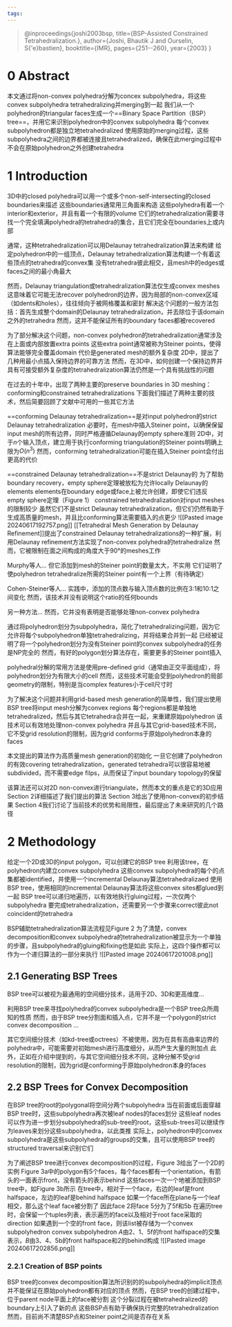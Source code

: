 ```yaml
---
tags:
---
```

> @inproceedings{joshi2003bsp,
  title={BSP-Assisted Constrained Tetrahedralization.},
  author={Joshi, Bhautik J and Ourselin, S{\'e}bastien},
  booktitle={IMR},
  pages={251--260},
  year={2003}
}
# 0 Abstract
本文通过将non-convex polyhedra分解为concex subpolyhedra，将这些convex subpolyhedra tetrahedralizing并merging到一起
我们从一个polyhedron的triangular faces生成一个==Binary Space Partition（BSP）tree==，并用它来识别polyhedron中的convex subpolyhedra
每个convex subpolyhedron都是独立地tetrahedralized
使用原始的merging过程，这些subpolyhedra之间的边界都被连接且tetrahedralized，确保在此merging过程中不会在原始polyhedron之外创建tetrahedra
# 1 Introduction
3D中的closed polyhedra可以用一个或多个non-self-intersecting的closed boundaries来描述
这些boundaries通常用三角面来构造
这些polyhedra有着一个interior和exterior，并且有着一个有限的volume
它们的tetrahedralization需要寻找一个完全填满polyhedra的tetrahedra的集合，且它们完全在boundaries上或内部

通常，这种tetrahedralization可以用Delaunay tetrahedralization算法来构建
给定polyhedron中的一组顶点，Delaunay tetrahedralization算法构建一个有着这些顶点的tetrahedra的convex集
	没有tetrahedra彼此相交，且mesh中的edges或faces之间的最小角最大

然而，Delaunay triangulation或tetrahedralization算法仅生成convex meshes
这意味着它可能无法recover polyhedron的边界，因为局部的non-convex区域（如dents和holes），往往倾向于被网格覆盖和密封
解决这个问题的一般方法包括：首先生成整个domain的Delaunay tetrahedralization，并去除位于该domain之外的tetrahedra
	然而，这并不能保证所有的boundary faces都被recovered

为了部分解决这个问题，non-convex polyhedron的tetrahedralization通常涉及在上面或内部放置extra points
	这些extra point通常被称为Steiner points，使得算法能够完全覆盖domain
	代价是generated mesh的额外复杂度
2D中，提出了几种用最小点插入保持边界的可靠方法
然而，在3D中，如何创建一个保持边界并具有可接受额外复杂度的tetrahedralization算法仍然是一个具有挑战性的问题

在过去的十年中，出现了两种主要的preserve boundaries in 3D meshing：
	conforming和constrained tetrahedralizations
下面我们描述了两种主要的技术，然后简要回顾了文献中可用的一些其它方法

==conforming Delaunay tetrahedralization==是对input polyhedron的strict Delaunay tetrahedralization
必要时，在mesh中插入Steiner point，以确保保留input mesh的所有边界，同时严格遵循Delaunay的empty sphere准则
2D中，对于$n$个输入顶点，建立用于执行conforming triangulation的Steiner points明确上限为$O(n^3)$
然而，conforming tetrahedralization可能在插入Steiner point会付出更高的代价

==constrained Delaunay tetrahedralization==不是strict Delaunay的
为了帮助boundary recovery，empty sphere定理被放松为允许locally Delaunay的elements
elements在boundary edge或face上被允许创建，即使它们违反empty sphere定理（Figure 1）
constrained tetrahedralization对input meshes的限制较少
虽然它们不是strict Delaunay tetrahedralization，但它们仍然有助于生成高质量的mesh，并且比conforming算法需要插入的点更少
![[Pasted image 20240617192757.png]]
[[Tetrahedral Mesh Generation by Delaunay Refinement]]提出了constrained Delaunay tetrahedralizations的一种扩展，利用Delaunay refinement方法实现了non-convex polyhedra的tetrahedralize
然而，它被限制在面之间构成的角度大于90°的meshes工作

Murphy等人...
但它添加到mesh的Steiner point的数量太大，不实用
它们证明了使polyhedron tetrahedralize所需的Steiner point有一个上界（有待确定）

Cohen-Steiner等人...
实践中，添加的顶点数与输入顶点数的比例在3:1和10:1之间变化
然而，该技术并没有说明这个ratio的任何bounds

另一种方法...
然而，它并没有表明是否能够处理non-convex polyhedra

通过将polyhedron划分为subpolyhedra，简化了tetrahedralizing问题，因为它允许将每个subpolyhedron单独tetrahedralizing，并将结果合并到一起
已经被证明了将一个polyhedron划分为没有Steiner point的convex subpolyhedra的任务是NP完全的
然而，有好的polygon划分算法存在，需要更多的Steiner point插入

polyhedral分解的常用方法是使用pre-defined grid（通常由正交平面组成），将polyhedron划分为有限大小的cell
然而，这些技术可能会受到polyhedron的局部geometry的限制，特别是当complex features小于cell尺寸时

为了解决这个问题并利用grid-based mesh generation的简单性，我们提出使用BSP tree将input mesh分解为convex regions
每个regions都是单独地tetrahedralized，然后与其它tetrahedra合并在一起，来重建原始polyhedron
该技术可以有效地处理non-convex polyhedra
并且与其它grid-based技术不同，它不受grid resolution的限制，因为grid conforms于原始polyhedron本身的faces

本文提出的算法作为高质量mesh generation的初始化
一旦它创建了polyhedron的有效covering tetrahedralization，generated tetrahedra可以很容易地被subdivided，而不需要edge filps，从而保证了input boundary topology的保留

该算法还可以对2D non-convex进行triangulate，然而本文的重点是它的3D应用
Section 2详细描述了我们提出的算法
Section 3给出了使用non-convex的初步结果
Section 4我们讨论了当前技术的优势和局限性，最后提出了未来研究的几个路径
# 2 Methodology
给定一个2D或3D的input polygon，可以创建它的BSP tree
利用该tree，在polyhedron内建立convex subpolyhedra
这些convex subpolyhedra的每个的点集都被identified，并使用一个incremental Delaunay算法tetrahedralizaed
使用BSP tree，使用相同的incremental Delaunay算法将这些convex sites都glued到一起
BSP tree可以递归地遍历，以有效地执行gluing过程，一次仅两个subpolyhedra
要完成tetrahedralization，还需要另一个步骤来correct彼此not coincident的tetrahedra

BSP辅助tetrahedralization算法流程见Figure 2
为了清楚，convex decomposition和convex subpolyhedra的tetrahedralization被显示为一个单独的步骤，且subpolyhedra的gluing和fixing也是如此
实际上，这四个操作都可以作为一个递归算法的一部分来执行
![[Pasted image 20240617201008.png]]
## 2.1 Generating BSP Trees
BSP tree可以被视为最通用的空间细分技术，适用于2D、3D和更高维度...

利用BSP tree来寻找polyhedra的convex subpolyhedra是一个BSP tree众所周知的性质
然而，由于BSP tree分割面和插入点，它并不是一个polygon的strict convex decomposition
...

其它空间细分技术（如kd-tree或octrees）不被使用，因为在具有高曲率边界的polyhedra中，可能需要对初始mesh进行高度细分，从而产生大量的附加点
此外，正如在介绍中提到的，与其它空间细分技术不同，这种分解不受grid resolution的限制，因为grid是conforming于原始polyhedron本身的faces
## 2.2 BSP Trees for Convex Decomposition
在BSP tree的root的polygonal将空间分两个subpolyhedra
当在前面或后面穿越BSP tree时，这些subpolyhedra再次被leaf nodes的faces划分
这些leaf nodes可以作为进一步划分subpolyhedra的sub-tree的root，这些sub-trees可以继续作为leaves来划分这些subpolyhedra，以此类推
实际上，polyhedron中的convex subpolyhedra是这些subpolyhedra的groups的交集，且可以使用BSP tree的structured traversal来识别它们

为了阐述BSP tree进行convex decomposition的过程，Figure 3给出了一个2D的实例
Figure 3a中的polygon有5个faces，每个faces都有一个orientation，有箭头的一面表示front，没有箭头的表示behind
这些faces一次一个地被添加到BSP tree中，如Figure 3b所示
在tree中，相对于一个face，右边的leaf是front halfspace，左边的leaf是behind halfspace
如果一个face所在plane与一个leaf相交，那么这个leaf face被分割了
	因此face 2将face 5分为了5f和5b
在遍历tree时，会保留一个tuples列表，表示遍历的face以及相对于root face采取的direction
	如果遇到一个空的front face，则该list被存储为一个convex subpolyhedron
convex subpolyhedron $A$由2、1、5f的front halfspace的交集表示，$B$由3、4、5b的front halfspace和2的behind构成
![[Pasted image 20240617202856.png]]
### 2.2.1 Creation of BSP points
BSP tree的convex decomposition算法所识别的的subpolyhedra的implicit顶点并不能保证在原始polyhedron都有对应的顶点
然而，在BSP tree的创建过程中，位于parent node平面上的face被分割
这个分裂过程在被tetrahedralized的boundary上引入了新的点
这些BSP点有助于确保执行完整的tetrahedralization
然而，目前尚不清楚BSP点和Steiner point之间是否存在关系